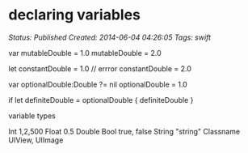 # declaring variables

_Status: Published_
_Created: 2014-06-04 04:26:05_
_Tags: swift_

var mutableDouble = 1.0
mutableDouble = 2.0

let constantDouble = 1.0
// errror constantDouble = 2.0

var optionalDouble:Double ?= nil
optionalDouble = 1.0

if let definiteDouble  = optionalDouble {
    definiteDouble
}

variable types

Int               1,2,500
Float            0.5
Double
Bool             true, false
String           "string"
Classname   UIView, UIImage